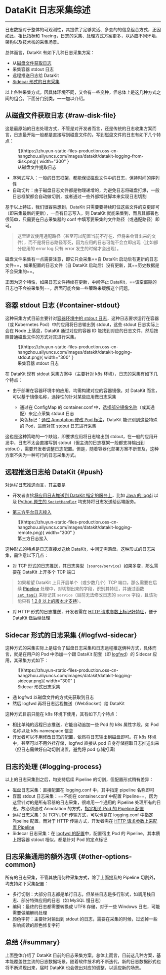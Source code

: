 <!-- This file required to translate to EN. -->
# DataKit 日志采集综述
---

日志数据对于整体的可观测性，其提供了足够灵活、多变的的信息组合方式，正因如此，相比指标和 Tracing，日志的采集、处理方式方案更多，以适应不同环境、架构以及技术栈的采集场景。

总体而言，DataKit 有如下几种日志采集方案：

- 从[磁盘文件获取日志](logging.md)
- 采集容器 stdout 日志 
- 远程推送日志给 DataKit
- [Sidecar 形式的日志采集](logfwd.md)

以上各种采集方式，因具体环境不同，又会有一些变种，但总体上是这几种方式之间的组合。下面分门别类，一一加以介绍。

## 从磁盘文件获取日志 {#raw-disk-file}

这是最原始的日志处理方式，不管是对开发者而言，还是传统的日志收集方案而言，日志最开始一般都是直接写到磁盘文件的，写到磁盘文件的日志有如下几个特点：

<figure markdown>
  ![](https://zhuyun-static-files-production.oss-cn-hangzhou.aliyuncs.com/images/datakit/datakit-logging-from-disk.png){ width="300" }
  <figcaption>从磁盘文件提取日志</figcaption>
</figure>

- 序列式写入：一般的日志框架，都能保证磁盘文件中的日志，保持时间的序列性
- 自动切片：由于磁盘日志文件都是物理递增的，为避免日志将磁盘打爆，一般日志框架都会自动做切割，或者通过一些外部常驻脚本来实现日志切割

基于以上特征，我们很容易想到，DataKit 只需要要持续盯住这些文件的变更即可（即采集最新的更新），一旦有日志写入，则 DataKit 就能采集到，而且其部署也很简单，只需要在日志采集器的 conf 中填写要采集的文件路径（或通配路径）即可。

> 这里建议使用通配路径（甚至可以配置当前不存在、但将来会冒出来的文件），而不是将日志路径写死，因为应用的日志可能不会立即出现（比如部分应用的 error log 只有 error 发生的时候才会出现）。

磁盘文件采集有一点需要注意，即它只会采集==自 DataKit 启动后有更新的日志文件==，如果配置的日志文件（自 DataKit 启动后）没有更新，其==历史数据是不会采集的==。

正因为这个特性，如果日志文件持续在更新，中间停止 DataKit，==该空窗期的日志也不会被采集到==，后面可能会做一些策略来缓解这个问题。

## 容器 stdout 日志 {#container-stdout}

这种采集方式目前主要针对[容器环境中的 stdout 日志](container.md)，这种日志要求运行在容器（或 Kubernetes Pod）中的应用将日志输出到 stdout，这些 stdout 日志实际上会在 Node 上落盘，DataKit 通过对应的容器 ID 能找到对应的日志文件，然后按照普通磁盘文件的方式对其进行采集。

<figure markdown>
  ![](https://zhuyun-static-files-production.oss-cn-hangzhou.aliyuncs.com/images/datakit/datakit-logging-stdout.png){ width="300" }
  <figcaption>采集容器 stdout 日志</figcaption>
</figure>

在 DataKit 现有 stdout 采集方案中（主要针对 k8s 环境），日志的采集有如下几个特点：

- 由于部署在容器环境中的应用，均需构建对应的容器镜像。对 DataKit 而言，可以基于镜像名称，选择性的针对某些应用做日志采集

	- 通过在 ConfigMap 的 container.conf 中，[选择部分镜像名称](container-log.md#logging-with-image-config)（或其通配）来定点采集 stdout 日志
	- 染色标记：[通过 Annotation 修改 Pod 标注](container-log.md#logging-with-annotation-or-label)，DataKit 能识别到这些特殊的 Pod，进而对其 stdout 日志进行采集

这也是这种策略的一个缺陷，即要求应用将日志输出到 stdout，在一般的应用开发中，日志不太会直接写到 stdout（但主流的日志框架一般都支持输出到 stdout），需要开发者调整日志配置。但是，随着容器化部署方案不断普及，这种方案不失为一种可行的日志采集方式。

## 远程推送日志给 DataKit {#push}

对远程日志推送而言，其主要是

- 开发者直接[将应用日志推送到 DataKit 指定的服务上](logging_socket.md)，比如 [Java 的 log4j](logging_socket.md#java) 以及 [Python 原生的 `SocketHandler`](logging_socket.md#python) 均支持将日志发送给远端服务。

- [第三方平台日志接入](logstreaming.md)

<figure markdown>
  ![](https://zhuyun-static-files-production.oss-cn-hangzhou.aliyuncs.com/images/datakit/datakit-logging-remote.png){ width="300" }
  <figcaption>第三方日志接入</figcaption>
</figure>

这种形式的特点是日志直接发送给 DataKit，中间无需落盘。这种形式的日志采集，需注意以下几点：

- 对 TCP 形式的日志推送，其日志类型（`source/service`）如果多变，那么需要在 DataKit 上开多个 TCP 端口

> 如果希望 DataKit 上只开启单个（或少数几个）TCP 端口，那么需要在后续 [Pipeline](../developers/pipeline.md) 处理中，对切割出来的字段，识别其特征，并通过函数 [`set_tag()`](../developers/pipeline.md#fn-set-tag) 来标记其 `service`（目前无法修改日志的 `source` 字段，且该功能只有 [1.2.8 以上的版本才支持](changelog.md#cl-1.2.8)）。

- 对 HTTP 形式的日志推送，开发者需在 [HTTP 请求参数上标记好特征](logstreaming.md#args)，便于 DataKit 做后续处理

## Sidecar 形式的日志采集 {#logfwd-sidecar}

这种方式的采集实际上是综合了磁盘日志采集和日志远程推送俩种方式，具体而言，就是在用户的 Pod 中添加一个跟 DataKit 配套（即 [logfwd](logfwd.md)）的 Sidecar 应用，其采集方式如下：

<figure markdown>
  ![](https://zhuyun-static-files-production.oss-cn-hangzhou.aliyuncs.com/images/datakit/datakit-logging-sidecar.png){ width="300" }
  <figcaption>Sidecar 形式日志采集</figcaption>
</figure>

- 通 logfwd 以磁盘文件的方式先获取到日志
- 然后 logfwd 再将日志远程推送（WebSocket）给 DataKit

这种方式目前只能在 k8s 环境下使用，其有如下几个特点：

- 相比单纯的远程日志推送，它能自动追加一些 Pod 的 k8s 属性字段，如 Pod 名称以及 k8s namespace 信息
- 开发者可以不用修改日志的配置，依然将日志输出到磁盘即可。在 k8s 环境中，甚至可以不用外挂存储，logfwd 直接从 pod 自身存储捞取日志推送出来（但日志需做好自动切割设置，避免将 pod 存储打满）

## 日志的处理 {#logging-process}

以上的日志采集到之后，均支持后续 Pipeline 的切割，但配置形式稍有差异：

- 磁盘日志采集：直接配置在 logging.conf 中，其中指定 pipeline 名称即可
- 容器 stdout 日志采集：==不能在 container.conf 中配置 Pipeline==，因为这里针对的是所有容器的日志采集，很难用一个通用的 Pipeline 处理所有的日志。故必须通过 Annotation 的方式，[指定相关 Pod 的 Pipeline 配置](container-log.md#logging-with-annotation-or-label)
- 远程日志采集：对 TCP/UDP 传输方式，可以也是在 logging.conf 中指定 Pipeline 配置。而对于 HTTP 传输方式，开发者需在 [HTTP 请求参数上来配置 Pipeline](logstreaming.md#args)
- Sidecar 日志采集：在 [logfwd 的配置](logfwd.md#config)中，配置宿主 Pod 的 Pipeline，其本质上跟容器 stdout 相似，都是针对 Pod 的定点标记

## 日志采集通用的额外选项 {#other-options-common}

所有的日志采集，不管其使用何种采集方式，除了上面提及的 Pipeline 切割外，均支持如下采集配置：

- 多行切割：大部分日志都是单行日志，但某些日志是多行形式，如调用栈日志、部分特殊应用的日志（如 MySQL 慢日志）
- 编码：最终的日志都需要转换成 UTF8 存储，对于一些 Windows 日志，可能需要做编解码处理
- 颜色字符：主要针对输出到 stdout 的日志，需要在采集的时候，过滤掉一些影响阅读的颜色修复字符

## 总结 {#summary}

上面整体介绍了 DataKit 目前的日志采集方案。总体上而言，目前这几种方案，基本能覆盖住主流的日志数据场景。随着软件技术的不断迭代，新的日志数据形式也将不断涌现出来，届时 DataKit 也会做出对应的调整，以适应新的场景。
